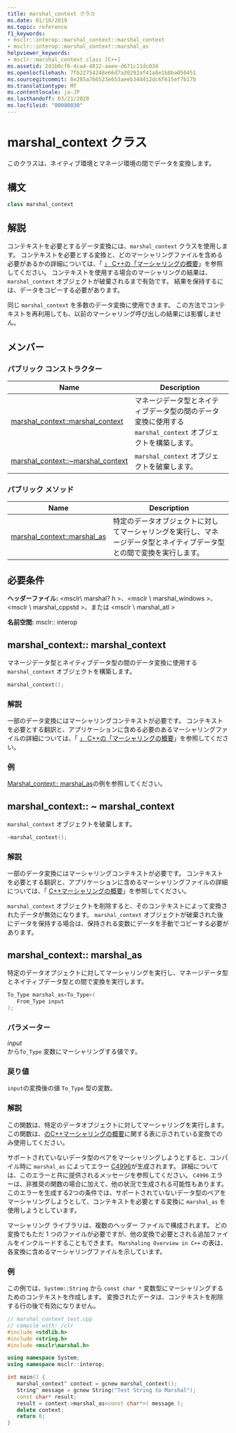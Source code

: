 ```yaml
---
title: marshal_context クラス
ms.date: 01/16/2019
ms.topic: reference
f1_keywords:
- msclr::interop::marshal_context::marshal_context
- msclr::interop::marshal_context::marshal_as
helpviewer_keywords:
- msclr::marshal_context class [C++]
ms.assetid: 241b0cf6-4ca4-4812-aaee-d671c11dc034
ms.openlocfilehash: 7fb22754248e66d7a20292af41a8e1b8ba050451
ms.sourcegitcommit: 8e285a766523e653aeeb34d412dc6f615ef7b17b
ms.translationtype: MT
ms.contentlocale: ja-JP
ms.lasthandoff: 03/21/2020
ms.locfileid: "80080030"
---
```

# <a name="marshal_context-class"></a>marshal_context クラス

このクラスは、ネイティブ環境とマネージ環境の間でデータを変換します。

## <a name="syntax"></a>構文

```cpp
class marshal_context
```

## <a name="remarks"></a>解説

コンテキストを必要とするデータ変換には、`marshal_context` クラスを使用します。 コンテキストを必要とする変換と、どのマーシャリングファイルを含める必要があるかの詳細については、「 [」 C++の「マーシャリングの概要](../dotnet/overview-of-marshaling-in-cpp.md)」を参照してください。 コンテキストを使用する場合のマーシャリングの結果は、`marshal_context` オブジェクトが破棄されるまで有効です。 結果を保持するには、データをコピーする必要があります。

同じ `marshal_context` を多数のデータ変換に使用できます。 この方法でコンテキストを再利用しても、以前のマーシャリング呼び出しの結果には影響しません。

## <a name="members"></a>メンバー

### <a name="public-constructors"></a>パブリック コンストラクター

|Name|Description|
|---------|-----------|
|[marshal_context::marshal_context](#marshal-context)|マネージデータ型とネイティブデータ型の間のデータ変換に使用する `marshal_context` オブジェクトを構築します。|
|[marshal_context::~marshal_context](#tilde-marshal-context)|`marshal_context` オブジェクトを破棄します。|

### <a name="public-methods"></a>パブリック メソッド

|Name|Description|
|---------|-----------|
|[marshal_context::marshal_as](#marshal-as)|特定のデータオブジェクトに対してマーシャリングを実行し、マネージデータ型とネイティブデータ型との間で変換を実行します。|

## <a name="requirements"></a>必要条件

**ヘッダーファイル:** \<msclr\ marshal? h >、\<msclr \ marshal_windows >、\<msclr \ marshal_cppstd >、または \<msclr \ marshal_atl >

**名前空間:** msclr:: interop

## <a name="marshal_contextmarshal_context"></a><a name="marshal-context"></a>marshal_context:: marshal_context

マネージデータ型とネイティブデータ型の間のデータ変換に使用する `marshal_context` オブジェクトを構築します。

```cpp
marshal_context();
```

### <a name="remarks"></a>解説

一部のデータ変換にはマーシャリングコンテキストが必要です。 コンテキストを必要とする翻訳と、アプリケーションに含める必要のあるマーシャリングファイルの詳細については、「 [」 C++の「マーシャリングの概要](../dotnet/overview-of-marshaling-in-cpp.md)」を参照してください。

### <a name="example"></a>例

[Marshal_context:: marshal_as](../dotnet/marshal-context-marshal-as.md)の例を参照してください。

## <a name="marshal_contextmarshal_context"></a><a name="tilde-marshal-context"></a>marshal_context:: ~ marshal_context

`marshal_context` オブジェクトを破棄します。

```cpp
~marshal_context();
```

### <a name="remarks"></a>解説

一部のデータ変換にはマーシャリングコンテキストが必要です。 コンテキストを必要とする翻訳と、アプリケーションに含めるマーシャリングファイルの詳細については、「 [ C++マーシャリングの概要](../dotnet/overview-of-marshaling-in-cpp.md)」を参照してください。

`marshal_context` オブジェクトを削除すると、そのコンテキストによって変換されたデータが無効になります。 `marshal_context` オブジェクトが破棄された後にデータを保持する場合は、保持される変数にデータを手動でコピーする必要があります。

## <a name="marshal_contextmarshal_as"></a><a name="marshal-as"></a>marshal_context:: marshal_as

特定のデータオブジェクトに対してマーシャリングを実行し、マネージデータ型とネイティブデータ型との間で変換を実行します。

```cpp
To_Type marshal_as<To_Type>(
   From_Type input
);
```

### <a name="parameters"></a>パラメーター

*input*<br/>
から`To_Type` 変数にマーシャリングする値です。

### <a name="return-value"></a>戻り値

`input`の変換後の値 `To_Type` 型の変数。

### <a name="remarks"></a>解説

この関数は、特定のデータオブジェクトに対してマーシャリングを実行します。 この関数は、[のC++マーシャリングの概要](../dotnet/overview-of-marshaling-in-cpp.md)に関する表に示されている変換でのみ使用してください。

サポートされていないデータ型のペアをマーシャリングしようとすると、コンパイル時に `marshal_as` によってエラー [C4996](../error-messages/compiler-warnings/compiler-warning-level-3-c4996.md)が生成されます。 詳細については、このエラーと共に提供されるメッセージを参照してください。 `C4996` エラーは、非推奨の関数の場合に加えて、他の状況で生成される可能性もあります。 このエラーを生成する2つの条件では、サポートされていないデータ型のペアをマーシャリングしようとして、コンテキストを必要とする変換に `marshal_as` を使用しようとしています。

マーシャリング ライブラリは、複数のヘッダー ファイルで構成されます。 どの変換でもただ 1 つのファイルが必要ですが、他の変換で必要とされる追加ファイルをインクルードすることもできます。 `Marshaling Overview in C++` の表は、各変換に含めるマーシャリングファイルを示しています。

### <a name="example"></a>例

この例では、`System::String` から `const char *` 変数型にマーシャリングするためのコンテキストを作成します。 変換されたデータは、コンテキストを削除する行の後で有効になりません。

```cpp
// marshal_context_test.cpp
// compile with: /clr
#include <stdlib.h>
#include <string.h>
#include <msclr\marshal.h>

using namespace System;
using namespace msclr::interop;

int main() {
   marshal_context^ context = gcnew marshal_context();
   String^ message = gcnew String("Test String to Marshal");
   const char* result;
   result = context->marshal_as<const char*>( message );
   delete context;
   return 0;
}
```